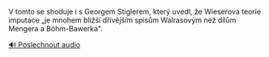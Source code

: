 
V tomto se shoduje i s Georgem Stiglerem, který uvedl, že Wieserova teorie imputace „je mnohem bližší dřívějším spisům Walrasovým než dílům Mengera a Böhm-Bawerka".

[🔊 Poslechnout audio](/data/7-paragraphs/audio/chapter_174/para_003-V-tomto-se-shoduje-i-s-Georgem-Stiglerem-kter-uv.mp3)
